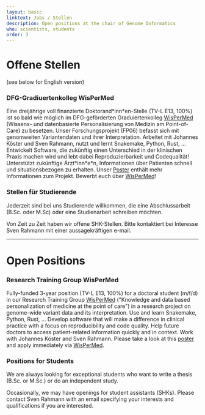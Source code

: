 ```yaml
---
layout: basic
linktext: Jobs / Stellen
description: Open positions at the chair of Genome Informatics
who: scientists, students
order: 3
---
```



# Offene Stellen

(see below for English version)


### DFG-Gradiuertenkolleg WisPerMed
Eine dreijährige voll finanzierte Doktorand\*inn\*en-Stelle (TV-L E13, 100%) ist so bald wie möglich im DFG-geförderten Graduiertenkolleg [WisPerMed](https://wispermed.org) (Wissens- und datenbasierte Personalisierung von Medizin am Point-of-Care) zu besetzen.
Unser Forschungsprojekt (FP06) befasst sich mit genomweiten Variantendaten und ihrer Interpretation.
Arbeitet mit Johannes Köster und Sven Rahmann, nutzt und lernt Snakemake, Python, Rust, ...
Entwickelt Software, die zukünftig einen Unterschied in der klinischen Praxis machen wird und lebt dabei Reproduzierbarkeit und Codequalität!
Unterstützt zukünftige Ärzt\*inn\*e\*n, Informationen über Patienten schnell und situationsbezogen zu erhalten.
Unser [Poster](https://wispermed.org/?mdocs-file=84) enthält mehr Informationen zum Projekt. Bewerbt euch über [WisPerMed](https://wispermed.org)!

### Stellen für Studierende
Jederzeit sind bei uns Studierende willkommen, die eine Abschlussarbeit (B.Sc. oder M.Sc) oder eine Studienarbeit schreiben möchten.

Von Zeit zu Zeit haben wir offene SHK-Stellen. 
Bitte kontaktiert bei Interesse Sven Rahmann mit einer aussagekräftigen e-mail.


---

# Open Positions

### Research Training Group WisPerMed
Fully-funded 3-year position (TV-L E13, 100%) for a doctoral student (m/f/d) in our Research Training Group [WisPerMed](https://wispermed.org/research-training-group-wispermed-eng/) ("Knowledge and data based personalization of medicine at the point of care") in a research project on genome-wide variant data and its interpretation.
Use and learn Snakemake, Python, Rust, ...
Develop software that will make a difference in clinical practice with a focus on reproducibility and code quality.
Help future doctors to access patient-related information quickly and in context.
Work with Johannes Köster and Sven Rahmann.
Please take a look at this [poster](https://wispermed.org/?mdocs-file=171) and apply immediately via [WisPerMed](https://wispermed.org/research-training-group-wispermed-eng/).


### Positions for Students
We are always looking for exceptional students who want to write a thesis (B.Sc. or M.Sc.) or do an independent study.

Occasionally, we may have openings for student assistants (SHKs).
Please contact Sven Rahmann with an email specifying your interests and qualifications if you are interested.
